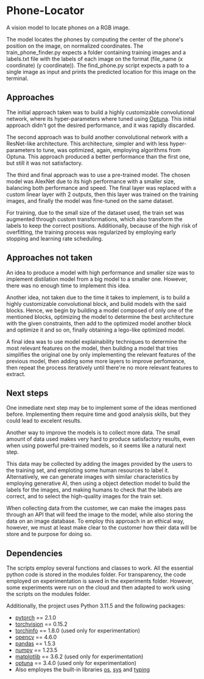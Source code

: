 # Phone-Locator
A vision model to locate phones on a RGB image.

The model locates the phones by computing the center of the phone's position on the image, on normalized coordinates. The train_phone_finder.py expects a folder containing training images and a labels.txt file with the labels of each image on the format (file_name (x coordinate) (y coordinate)). The find_phone.py script expects a path to a single image as input and prints the predicted location for this image on the terminal.

## Approaches

The initial approach taken was to build a highly customizable convolutional network, where its hyper-parameters where tuned using <a href="https://optuna.readthedocs.io/en/stable/" target="_blank">Optuna</a>. This initial approach didn't got the desired performance, and it was rapidly discarded.

The second approach was to build another convolutional network with a ResNet-like architecture. This architecture, simpler and with less hyper-parameters to tune, was optimized, again, employing algorithms from Optuna. This approach produced a better performance than the first one, but still it was not satisfactory.

The third and final approach was to use a pre-trained model. The chosen model was AlexNet due to its high performance with a smaller size, balancing both performance and speed. The final layer was replaced with a custom linear layer with 2 outputs, then this layer was trained on the training images, and finally the model was fine-tuned on the same dataset.

For training, due to the small size of the dataset used, the train set was augmented through custom transformations, which also transform the labels to keep the correct positions. Additionally, because of the high risk of overfitting, the training process was regularized by employing early stopping and learning rate scheduling.

## Approaches not taken

An idea to produce a model with high performance and smaller size was to implement distilation model from a big model to a smaller one. However, there was no enough time to implement this idea.

Another idea, not taken due to the time it takes to implement, is to build a highly customizable convolutional block, and build models with the said blocks. Hence, we begin by building a model composed of only one of the mentioned blocks, optimizing the model to determine the best architecture with the given constraints, then add to the optimized model another block and optimize it and so on, finally obtaining a lego-like optimized model.

A final idea was to use model explainability techniques to determine the most relevant features on the model, then building a model that tries simplifies the original one by only implementing the relevant features of the previous model, then adding some more layers to improve perfomance, then repeat the process iteratively until there're no more relevant features to extract.

## Next steps

One inmediate next step may be to implement some of the ideas mentioned before. Implementing them require time and good analysis skills, but they could lead to excelent results.

Another way to improve the models is to collect more data. The small amount of data used makes very hard to produce satisfactory results, even when using powerful pre-trained models, so it seems like a natural next step.

This data may be collected by adding the images provided by the users to the training set, and emploting some human resources to label it. Alternatively, we can generate images with similar characteristics by employing generative AI, then using a object detection model to build the labels for the images, and making humans to check that the labels are correct, and to select the high-quality images for the train set.

When collecting data from the customer, we can make the images pass through an API that will feed the image to the model, while also storing the data on an image database. To employ this approach in an ethical way, however, we must at least make clear to the customer how their data will be store and te purpose for doing so.

## Dependencies

The scripts employ several functions and classes to work. All the essential python code is stored in the modules folder. For transparency, the code employed on experimentation is saved in the experiments folder. However, some experiments were run on the cloud and then adapted to work using the scripts on the modules folder.

Additionally, the project uses Python 3.11.5 and the following packages:
- <a href='https://pytorch.org/' target="_blank">pytorch</a> == 2.1.0
- <a href="https://pytorch.org/vision/stable/index.html" target="_blank">torchvision</a> == 0.15.2
- <a href="https://github.com/TylerYep/torchinfo" target="_blank">torchinfo</a> == 1.8.0 (used only for experimentation)
- <a href="https://opencv.org/" target="_blank">opencv</a> == 4.6.0
- <a href="https://pandas.pydata.org/docs/index.html" target="_blank">pandas</a> == 1.5.3
- <a href="https://numpy.org/" target="_blank">numpy</a> == 1.23.5
- <a href="https://matplotlib.org/" target="_blank">matplotlib</a> == 3.6.2 (used only for experimentation)
- <a href="https://optuna.readthedocs.io/en/stable/" target="_blank">optuna</a> == 3.4.0 (used only for experimentation)
- Also employes the built-in libraries <a href="https://docs.python.org/3.10/library/os.html" target="_blank">os</a>, <a href="https://docs.python.org/3/library/sys.html" target="_blank">sys</a> and <a href="https://docs.python.org/3/library/typing.html" target="_blank">typing</a>